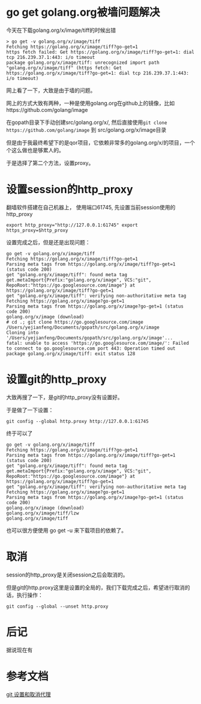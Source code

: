 # go get golang.org被墙问题解决

今天在下载golang.org/x/image/tiff的时候出错
```
> go get -v golang.org/x/image/tiff
Fetching https://golang.org/x/image/tiff?go-get=1
https fetch failed: Get https://golang.org/x/image/tiff?go-get=1: dial tcp 216.239.37.1:443: i/o timeout
package golang.org/x/image/tiff: unrecognized import path "golang.org/x/image/tiff" (https fetch: Get https://golang.org/x/image/tiff?go-get=1: dial tcp 216.239.37.1:443: i/o timeout)
```

网上看了一下，大致是由于墙的问题。

网上的方式大致有两种，一种是使用golang.org在github上的镜像，比如https://github.com/golang/image

在gopath目录下手动创建src/golang.org/x/, 然后直接使用`git clone https://github.com/golang/image` 到 src/golang.org/x/image目录

但是由于我最终希望下的是qor项目，它依赖非常多的golang.org/x/的项目，一个个这么做也是够累人的。

于是选择了第二个方法，设置proxy。

# 设置session的http_proxy

翻墙软件搭建在自己机器上， 使用端口61745, 先设置当前session使用的http_proxy

```
export http_proxy="http://127.0.0.1:61745" export https_proxy=$http_proxy
```

设置完成之后，但是还是出现问题：
```
go get -v golang.org/x/image/tiff
Fetching https://golang.org/x/image/tiff?go-get=1
Parsing meta tags from https://golang.org/x/image/tiff?go-get=1 (status code 200)
get "golang.org/x/image/tiff": found meta tag get.metaImport{Prefix:"golang.org/x/image", VCS:"git", RepoRoot:"https://go.googlesource.com/image"} at https://golang.org/x/image/tiff?go-get=1
get "golang.org/x/image/tiff": verifying non-authoritative meta tag
Fetching https://golang.org/x/image?go-get=1
Parsing meta tags from https://golang.org/x/image?go-get=1 (status code 200)
golang.org/x/image (download)
# cd .; git clone https://go.googlesource.com/image /Users/yejianfeng/Documents/gopath/src/golang.org/x/image
Cloning into '/Users/yejianfeng/Documents/gopath/src/golang.org/x/image'...
fatal: unable to access 'https://go.googlesource.com/image/': Failed to connect to go.googlesource.com port 443: Operation timed out
package golang.org/x/image/tiff: exit status 128
```

# 设置git的http_proxy

大致再搜了一下，是git的http_proxy没有设置好。

于是做了一下设置：
```
git config --global http.proxy http://127.0.0.1:61745
```

终于可以了
```
go get -v golang.org/x/image/tiff
Fetching https://golang.org/x/image/tiff?go-get=1
Parsing meta tags from https://golang.org/x/image/tiff?go-get=1 (status code 200)
get "golang.org/x/image/tiff": found meta tag get.metaImport{Prefix:"golang.org/x/image", VCS:"git", RepoRoot:"https://go.googlesource.com/image"} at https://golang.org/x/image/tiff?go-get=1
get "golang.org/x/image/tiff": verifying non-authoritative meta tag
Fetching https://golang.org/x/image?go-get=1
Parsing meta tags from https://golang.org/x/image?go-get=1 (status code 200)
golang.org/x/image (download)
golang.org/x/image/tiff/lzw
golang.org/x/image/tiff
```

也可以很方便使用 go get -u 来下载项目的依赖了。


# 取消

session的http_proxy是关闭session之后会取消的。

但是git的http.proxy这里是设置的全局的，我们下载完成之后，希望进行取消的话，执行操作：
```
git config --global --unset http.proxy
```

# 后记

据说现在有

# 参考文档
[git 设置和取消代理](https://gist.github.com/laispace/666dd7b27e9116faece6)

